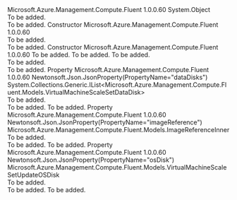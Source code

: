 <Type Name="VirtualMachineScaleSetUpdateStorageProfile" FullName="Microsoft.Azure.Management.Compute.Fluent.Models.VirtualMachineScaleSetUpdateStorageProfile">
  <TypeSignature Language="C#" Value="public class VirtualMachineScaleSetUpdateStorageProfile" />
  <TypeSignature Language="ILAsm" Value=".class public auto ansi beforefieldinit VirtualMachineScaleSetUpdateStorageProfile extends System.Object" />
  <TypeSignature Language="DocId" Value="T:Microsoft.Azure.Management.Compute.Fluent.Models.VirtualMachineScaleSetUpdateStorageProfile" />
  <TypeSignature Language="VB.NET" Value="Public Class VirtualMachineScaleSetUpdateStorageProfile" />
  <TypeSignature Language="F#" Value="type VirtualMachineScaleSetUpdateStorageProfile = class" />
  <AssemblyInfo>
    <AssemblyName>Microsoft.Azure.Management.Compute.Fluent</AssemblyName>
    <AssemblyVersion>1.0.0.60</AssemblyVersion>
  </AssemblyInfo>
  <Base>
    <BaseTypeName>System.Object</BaseTypeName>
  </Base>
  <Interfaces />
  <Docs>
    <summary>To be added.</summary>
    <remarks>To be added.</remarks>
  </Docs>
  <Members>
    <Member MemberName=".ctor">
      <MemberSignature Language="C#" Value="public VirtualMachineScaleSetUpdateStorageProfile ();" />
      <MemberSignature Language="ILAsm" Value=".method public hidebysig specialname rtspecialname instance void .ctor() cil managed" />
      <MemberSignature Language="DocId" Value="M:Microsoft.Azure.Management.Compute.Fluent.Models.VirtualMachineScaleSetUpdateStorageProfile.#ctor" />
      <MemberSignature Language="VB.NET" Value="Public Sub New ()" />
      <MemberType>Constructor</MemberType>
      <AssemblyInfo>
        <AssemblyName>Microsoft.Azure.Management.Compute.Fluent</AssemblyName>
        <AssemblyVersion>1.0.0.60</AssemblyVersion>
      </AssemblyInfo>
      <Parameters />
      <Docs>
        <summary>To be added.</summary>
        <remarks>To be added.</remarks>
      </Docs>
    </Member>
    <Member MemberName=".ctor">
      <MemberSignature Language="C#" Value="public VirtualMachineScaleSetUpdateStorageProfile (Microsoft.Azure.Management.Compute.Fluent.Models.ImageReferenceInner imageReference = null, Microsoft.Azure.Management.Compute.Fluent.Models.VirtualMachineScaleSetUpdateOSDisk osDisk = null, System.Collections.Generic.IList&lt;Microsoft.Azure.Management.Compute.Fluent.Models.VirtualMachineScaleSetDataDisk&gt; dataDisks = null);" />
      <MemberSignature Language="ILAsm" Value=".method public hidebysig specialname rtspecialname instance void .ctor(class Microsoft.Azure.Management.Compute.Fluent.Models.ImageReferenceInner imageReference, class Microsoft.Azure.Management.Compute.Fluent.Models.VirtualMachineScaleSetUpdateOSDisk osDisk, class System.Collections.Generic.IList`1&lt;class Microsoft.Azure.Management.Compute.Fluent.Models.VirtualMachineScaleSetDataDisk&gt; dataDisks) cil managed" />
      <MemberSignature Language="DocId" Value="M:Microsoft.Azure.Management.Compute.Fluent.Models.VirtualMachineScaleSetUpdateStorageProfile.#ctor(Microsoft.Azure.Management.Compute.Fluent.Models.ImageReferenceInner,Microsoft.Azure.Management.Compute.Fluent.Models.VirtualMachineScaleSetUpdateOSDisk,System.Collections.Generic.IList{Microsoft.Azure.Management.Compute.Fluent.Models.VirtualMachineScaleSetDataDisk})" />
      <MemberSignature Language="VB.NET" Value="Public Sub New (Optional imageReference As ImageReferenceInner = null, Optional osDisk As VirtualMachineScaleSetUpdateOSDisk = null, Optional dataDisks As IList(Of VirtualMachineScaleSetDataDisk) = null)" />
      <MemberSignature Language="F#" Value="new Microsoft.Azure.Management.Compute.Fluent.Models.VirtualMachineScaleSetUpdateStorageProfile : Microsoft.Azure.Management.Compute.Fluent.Models.ImageReferenceInner * Microsoft.Azure.Management.Compute.Fluent.Models.VirtualMachineScaleSetUpdateOSDisk * System.Collections.Generic.IList&lt;Microsoft.Azure.Management.Compute.Fluent.Models.VirtualMachineScaleSetDataDisk&gt; -&gt; Microsoft.Azure.Management.Compute.Fluent.Models.VirtualMachineScaleSetUpdateStorageProfile" Usage="new Microsoft.Azure.Management.Compute.Fluent.Models.VirtualMachineScaleSetUpdateStorageProfile (imageReference, osDisk, dataDisks)" />
      <MemberType>Constructor</MemberType>
      <AssemblyInfo>
        <AssemblyName>Microsoft.Azure.Management.Compute.Fluent</AssemblyName>
        <AssemblyVersion>1.0.0.60</AssemblyVersion>
      </AssemblyInfo>
      <Parameters>
        <Parameter Name="imageReference" Type="Microsoft.Azure.Management.Compute.Fluent.Models.ImageReferenceInner" />
        <Parameter Name="osDisk" Type="Microsoft.Azure.Management.Compute.Fluent.Models.VirtualMachineScaleSetUpdateOSDisk" />
        <Parameter Name="dataDisks" Type="System.Collections.Generic.IList&lt;Microsoft.Azure.Management.Compute.Fluent.Models.VirtualMachineScaleSetDataDisk&gt;" />
      </Parameters>
      <Docs>
        <param name="imageReference">To be added.</param>
        <param name="osDisk">To be added.</param>
        <param name="dataDisks">To be added.</param>
        <summary>To be added.</summary>
        <remarks>To be added.</remarks>
      </Docs>
    </Member>
    <Member MemberName="DataDisks">
      <MemberSignature Language="C#" Value="public System.Collections.Generic.IList&lt;Microsoft.Azure.Management.Compute.Fluent.Models.VirtualMachineScaleSetDataDisk&gt; DataDisks { get; set; }" />
      <MemberSignature Language="ILAsm" Value=".property instance class System.Collections.Generic.IList`1&lt;class Microsoft.Azure.Management.Compute.Fluent.Models.VirtualMachineScaleSetDataDisk&gt; DataDisks" />
      <MemberSignature Language="DocId" Value="P:Microsoft.Azure.Management.Compute.Fluent.Models.VirtualMachineScaleSetUpdateStorageProfile.DataDisks" />
      <MemberSignature Language="VB.NET" Value="Public Property DataDisks As IList(Of VirtualMachineScaleSetDataDisk)" />
      <MemberSignature Language="F#" Value="member this.DataDisks : System.Collections.Generic.IList&lt;Microsoft.Azure.Management.Compute.Fluent.Models.VirtualMachineScaleSetDataDisk&gt; with get, set" Usage="Microsoft.Azure.Management.Compute.Fluent.Models.VirtualMachineScaleSetUpdateStorageProfile.DataDisks" />
      <MemberType>Property</MemberType>
      <AssemblyInfo>
        <AssemblyName>Microsoft.Azure.Management.Compute.Fluent</AssemblyName>
        <AssemblyVersion>1.0.0.60</AssemblyVersion>
      </AssemblyInfo>
      <Attributes>
        <Attribute>
          <AttributeName>Newtonsoft.Json.JsonProperty(PropertyName="dataDisks")</AttributeName>
        </Attribute>
      </Attributes>
      <ReturnValue>
        <ReturnType>System.Collections.Generic.IList&lt;Microsoft.Azure.Management.Compute.Fluent.Models.VirtualMachineScaleSetDataDisk&gt;</ReturnType>
      </ReturnValue>
      <Docs>
        <summary>To be added.</summary>
        <value>To be added.</value>
        <remarks>To be added.</remarks>
      </Docs>
    </Member>
    <Member MemberName="ImageReference">
      <MemberSignature Language="C#" Value="public Microsoft.Azure.Management.Compute.Fluent.Models.ImageReferenceInner ImageReference { get; set; }" />
      <MemberSignature Language="ILAsm" Value=".property instance class Microsoft.Azure.Management.Compute.Fluent.Models.ImageReferenceInner ImageReference" />
      <MemberSignature Language="DocId" Value="P:Microsoft.Azure.Management.Compute.Fluent.Models.VirtualMachineScaleSetUpdateStorageProfile.ImageReference" />
      <MemberSignature Language="VB.NET" Value="Public Property ImageReference As ImageReferenceInner" />
      <MemberSignature Language="F#" Value="member this.ImageReference : Microsoft.Azure.Management.Compute.Fluent.Models.ImageReferenceInner with get, set" Usage="Microsoft.Azure.Management.Compute.Fluent.Models.VirtualMachineScaleSetUpdateStorageProfile.ImageReference" />
      <MemberType>Property</MemberType>
      <AssemblyInfo>
        <AssemblyName>Microsoft.Azure.Management.Compute.Fluent</AssemblyName>
        <AssemblyVersion>1.0.0.60</AssemblyVersion>
      </AssemblyInfo>
      <Attributes>
        <Attribute>
          <AttributeName>Newtonsoft.Json.JsonProperty(PropertyName="imageReference")</AttributeName>
        </Attribute>
      </Attributes>
      <ReturnValue>
        <ReturnType>Microsoft.Azure.Management.Compute.Fluent.Models.ImageReferenceInner</ReturnType>
      </ReturnValue>
      <Docs>
        <summary>To be added.</summary>
        <value>To be added.</value>
        <remarks>To be added.</remarks>
      </Docs>
    </Member>
    <Member MemberName="OsDisk">
      <MemberSignature Language="C#" Value="public Microsoft.Azure.Management.Compute.Fluent.Models.VirtualMachineScaleSetUpdateOSDisk OsDisk { get; set; }" />
      <MemberSignature Language="ILAsm" Value=".property instance class Microsoft.Azure.Management.Compute.Fluent.Models.VirtualMachineScaleSetUpdateOSDisk OsDisk" />
      <MemberSignature Language="DocId" Value="P:Microsoft.Azure.Management.Compute.Fluent.Models.VirtualMachineScaleSetUpdateStorageProfile.OsDisk" />
      <MemberSignature Language="VB.NET" Value="Public Property OsDisk As VirtualMachineScaleSetUpdateOSDisk" />
      <MemberSignature Language="F#" Value="member this.OsDisk : Microsoft.Azure.Management.Compute.Fluent.Models.VirtualMachineScaleSetUpdateOSDisk with get, set" Usage="Microsoft.Azure.Management.Compute.Fluent.Models.VirtualMachineScaleSetUpdateStorageProfile.OsDisk" />
      <MemberType>Property</MemberType>
      <AssemblyInfo>
        <AssemblyName>Microsoft.Azure.Management.Compute.Fluent</AssemblyName>
        <AssemblyVersion>1.0.0.60</AssemblyVersion>
      </AssemblyInfo>
      <Attributes>
        <Attribute>
          <AttributeName>Newtonsoft.Json.JsonProperty(PropertyName="osDisk")</AttributeName>
        </Attribute>
      </Attributes>
      <ReturnValue>
        <ReturnType>Microsoft.Azure.Management.Compute.Fluent.Models.VirtualMachineScaleSetUpdateOSDisk</ReturnType>
      </ReturnValue>
      <Docs>
        <summary>To be added.</summary>
        <value>To be added.</value>
        <remarks>To be added.</remarks>
      </Docs>
    </Member>
  </Members>
</Type>